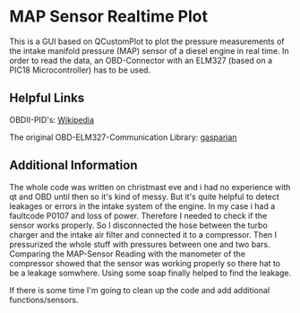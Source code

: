 # MAP Sensor Realtime Plot

This is a GUI based on QCustomPlot to plot the pressure measurements of the intake manifold pressure (MAP) sensor of a diesel engine in real time.
In order to read the data, an OBD-Connector with an ELM327 (based on a PIC18 Microcontroller) has to be used.

## Helpful Links 
OBDII-PID's: [Wikipedia](https://en.wikipedia.org/wiki/OBD-II_PIDs)

The original OBD-ELM327-Communication Library: [gasparian](https://github.com/gasparian/obd_elm327_vehicle_speed)

## Additional Information
The whole code was written on christmast eve and i had no experience with qt and OBD until then so it's kind of messy. But it's quite helpful to detect leakages or errors in the intake system of the engine.
In my case i had a faultcode P0107 and loss of power. Therefore I needed to check if the sensor works properly. So I disconnected the hose between the turbo charger and the intake air filter
and connected it to a compressor. Then I pressurized the whole stuff with pressures between one and two bars. Comparing the MAP-Sensor Reading with the manometer of the compressor
showed that the sensor was working properly so there hat to be a leakage somwhere. Using some soap finally helped to find the leakage.

If there is some time I'm going to clean up the code and add additional functions/sensors.
